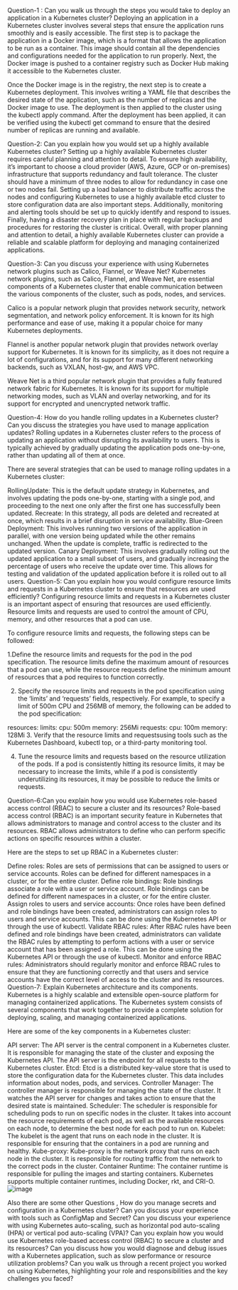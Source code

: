 Question-1 : Can you walk us through the steps you would take to deploy an application in a Kubernetes cluster?
Deploying an application in a Kubernetes cluster involves several steps that ensure the application runs smoothly and is easily accessible. The first step is to package the application in a Docker image, which is a format that allows the application to be run as a container. This image should contain all the dependencies and configurations needed for the application to run properly. Next, the Docker image is pushed to a container registry such as Docker Hub making it accessible to the Kubernetes cluster.

Once the Docker image is in the registry, the next step is to create a Kubernetes deployment. This involves writing a YAML file that describes the desired state of the application, such as the number of replicas and the Docker image to use. The deployment is then applied to the cluster using the kubectl apply command. After the deployment has been applied, it can be verified using the kubectl get command to ensure that the desired number of replicas are running and available.

Question-2: Can you explain how you would set up a highly available Kubernetes cluster?
Setting up a highly available Kubernetes cluster requires careful planning and attention to detail. To ensure high availability, it’s important to choose a cloud provider (AWS, Azure, GCP or on-premises) infrastructure that supports redundancy and fault tolerance. The cluster should have a minimum of three nodes to allow for redundancy in case one or two nodes fail. Setting up a load balancer to distribute traffic across the nodes and configuring Kubernetes to use a highly available etcd cluster to store configuration data are also important steps. Additionally, monitoring and alerting tools should be set up to quickly identify and respond to issues. Finally, having a disaster recovery plan in place with regular backups and procedures for restoring the cluster is critical. Overall, with proper planning and attention to detail, a highly available Kubernetes cluster can provide a reliable and scalable platform for deploying and managing containerized applications.

Question-3: Can you discuss your experience with using Kubernetes network plugins such as Calico, Flannel, or Weave Net?
Kubernetes network plugins, such as Calico, Flannel, and Weave Net, are essential components of a Kubernetes cluster that enable communication between the various components of the cluster, such as pods, nodes, and services.

Calico is a popular network plugin that provides network security, network segmentation, and network policy enforcement. It is known for its high performance and ease of use, making it a popular choice for many Kubernetes deployments.

Flannel is another popular network plugin that provides network overlay support for Kubernetes. It is known for its simplicity, as it does not require a lot of configurations, and for its support for many different networking backends, such as VXLAN, host-gw, and AWS VPC.

Weave Net is a third popular network plugin that provides a fully featured network fabric for Kubernetes. It is known for its support for multiple networking modes, such as VLAN and overlay networking, and for its support for encrypted and unencrypted network traffic.

Question-4: How do you handle rolling updates in a Kubernetes cluster? Can you discuss the strategies you have used to manage application updates?
Rolling updates in a Kubernetes cluster refers to the process of updating an application without disrupting its availability to users. This is typically achieved by gradually updating the application pods one-by-one, rather than updating all of them at once.

There are several strategies that can be used to manage rolling updates in a Kubernetes cluster:

RollingUpdate: This is the default update strategy in Kubernetes, and involves updating the pods one-by-one, starting with a single pod, and proceeding to the next one only after the first one has successfully been updated.
Recreate: In this strategy, all pods are deleted and recreated at once, which results in a brief disruption in service availability.
Blue-Green Deployment: This involves running two versions of the application in parallel, with one version being updated while the other remains unchanged. When the update is complete, traffic is redirected to the updated version.
Canary Deployment: This involves gradually rolling out the updated application to a small subset of users, and gradually increasing the percentage of users who receive the update over time. This allows for testing and validation of the updated application before it is rolled out to all users.
Question-5: Can you explain how you would configure resource limits and requests in a Kubernetes cluster to ensure that resources are used efficiently?
Configuring resource limits and requests in a Kubernetes cluster is an important aspect of ensuring that resources are used efficiently. Resource limits and requests are used to control the amount of CPU, memory, and other resources that a pod can use.

To configure resource limits and requests, the following steps can be followed:

1.Define the resource limits and requests for the pod in the pod specification. The resource limits define the maximum amount of resources that a pod can use, while the resource requests define the minimum amount of resources that a pod requires to function correctly.

2. Specify the resource limits and requests in the pod specification using the ‘limits’ and ‘requests’ fields, respectively. For example, to specify a limit of 500m CPU and 256MB of memory, the following can be added to the pod specification:

resources:
  limits:
    cpu: 500m
    memory: 256Mi
  requests:
    cpu: 100m
    memory: 128Mi
3. Verify that the resource limits and requestsusing tools such as the Kubernetes Dashboard, kubectl top, or a third-party monitoring tool.

4. Tune the resource limits and requests based on the resource utilization of the pods. If a pod is consistently hitting its resource limits, it may be necessary to increase the limits, while if a pod is consistently underutilizing its resources, it may be possible to reduce the limits or requests.

Question-6:Can you explain how you would use Kubernetes role-based access control (RBAC) to secure a cluster and its resources?
Role-based access control (RBAC) is an important security feature in Kubernetes that allows administrators to manage and control access to the cluster and its resources. RBAC allows administrators to define who can perform specific actions on specific resources within a cluster.

Here are the steps to set up RBAC in a Kubernetes cluster:

Define roles: Roles are sets of permissions that can be assigned to users or service accounts. Roles can be defined for different namespaces in a cluster, or for the entire cluster.
Define role bindings: Role bindings associate a role with a user or service account. Role bindings can be defined for different namespaces in a cluster, or for the entire cluster.
Assign roles to users and service accounts: Once roles have been defined and role bindings have been created, administrators can assign roles to users and service accounts. This can be done using the Kubernetes API or through the use of kubectl.
Validate RBAC rules: After RBAC rules have been defined and role bindings have been created, administrators can validate the RBAC rules by attempting to perform actions with a user or service account that has been assigned a role. This can be done using the Kubernetes API or through the use of kubectl.
Monitor and enforce RBAC rules: Administrators should regularly monitor and enforce RBAC rules to ensure that they are functioning correctly and that users and service accounts have the correct level of access to the cluster and its resources.
Question-7: Explain Kubernetes architecture and its components.
Kubernetes is a highly scalable and extensible open-source platform for managing containerized applications. The Kubernetes system consists of several components that work together to provide a complete solution for deploying, scaling, and managing containerized applications.

Here are some of the key components in a Kubernetes cluster:

API server: The API server is the central component in a Kubernetes cluster. It is responsible for managing the state of the cluster and exposing the Kubernetes API. The API server is the endpoint for all requests to the Kubernetes cluster.
Etcd: Etcd is a distributed key-value store that is used to store the configuration data for the Kubernetes cluster. This data includes information about nodes, pods, and services.
Controller Manager: The controller manager is responsible for managing the state of the cluster. It watches the API server for changes and takes action to ensure that the desired state is maintained.
Scheduler: The scheduler is responsible for scheduling pods to run on specific nodes in the cluster. It takes into account the resource requirements of each pod, as well as the available resources on each node, to determine the best node for each pod to run on.
Kubelet: The kubelet is the agent that runs on each node in the cluster. It is responsible for ensuring that the containers in a pod are running and healthy.
Kube-proxy: Kube-proxy is the network proxy that runs on each node in the cluster. It is responsible for routing traffic from the network to the correct pods in the cluster.
Container Runtime: The container runtime is responsible for pulling the images and starting containers. Kubernetes supports multiple container runtimes, including Docker, rkt, and CRI-O.
![image](https://github.com/SushantOps/AWS_Devops_Questions_and_Answers/assets/109059766/e704a326-e9f2-4de1-9c28-13d18f8295d7)

Also there are some other Questions ,
How do you manage secrets and configuration in a Kubernetes cluster? Can you discuss your experience with tools such as ConfigMap and Secret?
Can you discuss your experience with using Kubernetes auto-scaling, such as horizontal pod auto-scaling (HPA) or vertical pod auto-scaling (VPA)?
Can you explain how you would use Kubernetes role-based access control (RBAC) to secure a cluster and its resources?
Can you discuss how you would diagnose and debug issues with a Kubernetes application, such as slow performance or resource utilization problems?
Can you walk us through a recent project you worked on using Kubernetes, highlighting your role and responsibilities and the key challenges you faced?
